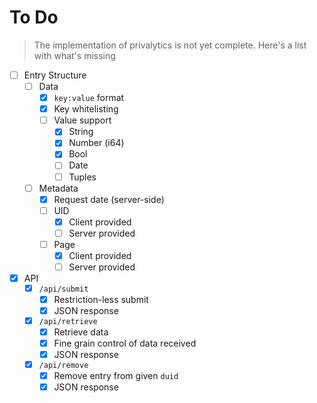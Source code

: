 # To Do

> The implementation of privalytics is not yet complete. Here's a list with what's missing

- [ ] Entry Structure
  - [ ] Data
    - [x] ``key:value`` format
    - [x] Key whitelisting
    - [ ] Value support
      - [x] String
      - [x] Number (i64)
      - [x] Bool
      - [ ] Date
      - [ ] Tuples
  - [ ] Metadata
    - [x] Request date (server-side)
    - [ ] UID
      - [x] Client provided
      - [ ] Server provided
    - [ ] Page
      - [x] Client provided
      - [ ] Server provided
- [x] API
  - [x] ``/api/submit``
    - [x] Restriction-less submit
    - [x] JSON response
  - [x] ``/api/retrieve``
    - [x] Retrieve data
    - [x] Fine grain control of data received
    - [x] JSON response
  - [x] ``/api/remove``
    - [x] Remove entry from given ``duid``
    - [x] JSON response
